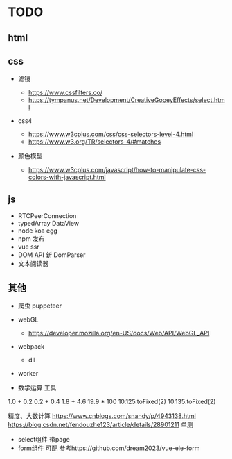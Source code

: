 # TODO

## html

## css 
- 滤镜 
    - https://www.cssfilters.co/
    - https://tympanus.net/Development/CreativeGooeyEffects/select.html

- css4 
    - https://www.w3cplus.com/css/css-selectors-level-4.html
    - https://www.w3.org/TR/selectors-4/#matches

- 颜色模型
    - https://www.w3cplus.com/javascript/how-to-manipulate-css-colors-with-javascript.html


## js
- RTCPeerConnection
- typedArray  DataView
- node koa egg
- npm 发布
- vue ssr
- DOM API 新    DomParser
- 文本阅读器


## 其他
- 爬虫 puppeteer

- webGL
    - https://developer.mozilla.org/en-US/docs/Web/API/WebGL_API

- webpack
	- dll
    
- worker


- 数学运算 工具

1.0 + 0.2
0.2 + 0.4
1.8 + 4.6
19.9 * 100
10.125.toFixed(2) 
10.135.toFixed(2) 

精度、大数计算
https://www.cnblogs.com/snandy/p/4943138.html
https://blog.csdn.net/fendouzhe123/article/details/28901211
单测

- select组件 带page
- form组件 可配 参考https://github.com/dream2023/vue-ele-form





